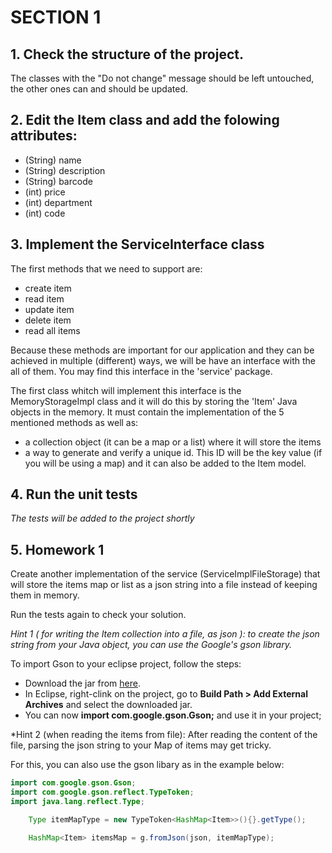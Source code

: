 # SECTION 1

## 1. Check the structure of the project.

The classes with the "Do not change" message should be left untouched, the other ones can and should be updated.

## 2. Edit the Item class and add the folowing attributes:

- (String) name
- (String) description
- (String) barcode
- (int) price
- (int) department
- (int) code

## 3. Implement the ServiceInterface class

The first methods that we need to support are:

- create item
- read item
- update item
- delete item
- read all items

Because these methods are important for our application and they can be achieved in multiple (different) ways, we will be have an interface with the all of them. You may find this interface in the 'service' package.

The first class whitch will implement this interface is the MemoryStorageImpl class and it will do this by storing the 'Item' Java objects in the memory. It must contain the implementation of the 5 mentioned methods as well as:

- a collection object (it can be a map or a list) where it will store the items
- a way to generate and verify a unique id. This ID will be the key value (if you will be using a map) and it can also be added to the Item model.

## 4. Run the unit tests

*The tests will be added to the project shortly*

## 5. Homework 1

Create another implementation of the service (ServiceImplFileStorage) that will store the items map or list as a json string into a file instead of keeping them in memory.

Run the tests again to check your solution.

*Hint 1 ( for writing the Item collection into a file, as json ): to create the json string from your Java object, you can use the Google's gson library.*

To import Gson to your eclipse project, follow the steps:
- Download the jar from [here](https://mvnrepository.com/artifact/com.google.code.gson/gson/2.8.6).
- In Eclipse, right-clink on the project, go to **Build Path > Add External Archives** and select the downloaded jar.
- You can now **import com.google.gson.Gson;** and use it in your project;

*Hint 2 (when reading the items from file): After reading the content of the file, parsing the json string to your Map of items may get tricky.

For this, you can also use the gson libary as in the example below:

```java
import com.google.gson.Gson;
import com.google.gson.reflect.TypeToken;
import java.lang.reflect.Type;
```

```java
    Type itemMapType = new TypeToken<HashMap<Item>>(){}.getType();

    HashMap<Item> itemsMap = g.fromJson(json, itemMapType);
```
